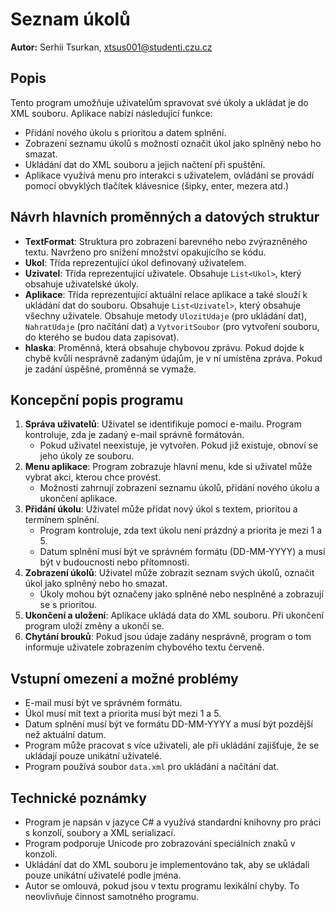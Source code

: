 # Seznam úkolů

**Autor:** Serhii Tsurkan, xtsus001@studenti.czu.cz

## Popis

Tento program umožňuje uživatelům spravovat své úkoly a ukládat je do XML souboru. Aplikace nabízí následující funkce:
- Přidání nového úkolu s prioritou a datem splnění.
- Zobrazení seznamu úkolů s možností označit úkol jako splněný nebo ho smazat.
- Ukládání dat do XML souboru a jejich načtení při spuštění.
- Aplikace využívá menu pro interakci s uživatelem, ovládání se provádí pomocí obvyklých tlačítek klávesnice (šipky, enter, mezera atd.)

## Návrh hlavních proměnných a datových struktur

- **TextFormat**: Struktura pro zobrazení barevného nebo zvýrazněného textu. Navrženo pro snížení množství opakujícího se kódu.
- **Ukol**: Třída reprezentující úkol definovaný uživatelem.
- **Uzivatel**: Třída reprezentující uživatele. Obsahuje `List<Ukol>`, který obsahuje uživatelské úkoly.
- **Aplikace**: Třída reprezentující aktuální relace aplikace a také slouží k ukládání dat do souboru. Obsahuje `List<Uzivatel>`, který obsahuje všechny uživatele. Obsahuje metody `UlozitUdaje` (pro ukládání dat), `NahratUdaje` (pro načítání dat) a `VytvoritSoubor` (pro vytvoření souboru, do kterého se budou data zapisovat).
- **hlaska**: Proměnná, která obsahuje chybovou zprávu. Pokud dojde k chybě kvůli nesprávně zadaným údajům, je v ní umístěna zpráva. Pokud je zadání úspěšné, proměnná se vymaže.

## Koncepční popis programu

1. **Správa uživatelů**: Uživatel se identifikuje pomocí e-mailu. Program kontroluje, zda je zadaný e-mail správně formátován.
    - Pokud uživatel neexistuje, je vytvořen. Pokud již existuje, obnoví se jeho úkoly ze souboru.
2. **Menu aplikace**: Program zobrazuje hlavní menu, kde si uživatel může vybrat akci, kterou chce provést.
    - Možnosti zahrnují zobrazení seznamu úkolů, přidání nového úkolu a ukončení aplikace.
3. **Přidání úkolu**: Uživatel může přidat nový úkol s textem, prioritou a termínem splnění.
    - Program kontroluje, zda text úkolu není prázdný a priorita je mezi 1 a 5.
    - Datum splnění musí být ve správném formátu (DD-MM-YYYY) a musí být v budoucnosti nebo přítomnosti.
4. **Zobrazení úkolů**: Uživatel může zobrazit seznam svých úkolů, označit úkol jako splněný nebo ho smazat.
    - Úkoly mohou být označeny jako splněné nebo nesplněné a zobrazují se s prioritou.
5. **Ukončení a uložení**: Aplikace ukládá data do XML souboru. Při ukončení program uloží změny a ukončí se.
6. **Chytání brouků**: Pokud jsou údaje zadány nesprávně, program o tom informuje uživatele zobrazením chybového textu červeně.

## Vstupní omezení a možné problémy

- E-mail musí být ve správném formátu.
- Úkol musí mít text a priorita musí být mezi 1 a 5.
- Datum splnění musí být ve formátu DD-MM-YYYY a musí být pozdější než aktuální datum.
- Program může pracovat s více uživateli, ale při ukládání zajišťuje, že se ukládají pouze unikátní uživatelé.
- Program používá soubor `data.xml` pro ukládání a načítání dat.

## Technické poznámky

- Program je napsán v jazyce C# a využívá standardní knihovny pro práci s konzolí, soubory a XML serializací.
- Program podporuje Unicode pro zobrazování speciálních znaků v konzoli.
- Ukládání dat do XML souboru je implementováno tak, aby se ukládali pouze unikátní uživatelé podle jména.
- Autor se omlouvá, pokud jsou v textu programu lexikální chyby. To neovlivňuje činnost samotného programu.
